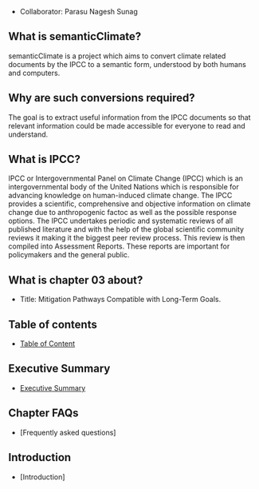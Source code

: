 * Collaborator: Parasu Nagesh Sunag

## What is semanticClimate? 
semanticClimate is a project which aims to convert climate related documents by the IPCC to a semantic form, understood by both humans and computers. 

## Why are such conversions required? </h4>
The goal is to extract useful information from the IPCC documents so that  relevant information could be made accessible for everyone to read and understand.

## What is IPCC? 

<p> IPCC or Intergovernmental Panel on Climate Change (IPCC) which is an intergovernmental body of the United Nations which is responsible for advancing knowledge on human-induced climate change. The IPCC provides a scientific, comprehensive and objective information on climate change due to anthropogenic factoc as well as the possible response options. The IPCC undertakes periodic and systematic reviews of all published literature and with the help of the global scientific community reviews it making it the biggest peer review process. This review is then compiled into Assessment Reports. These reports are important for policymakers and the general public. <p>

## What is chapter 03 about?  

* Title: </b>Mitigation Pathways Compatible with Long-Term Goals. 

## Table of contents
* [Table of Content](https://github.com/petermr/semanticClimate/blob/main/ipcc/ar6/wg3/Chapter03/table_of_contents.md)

## Executive Summary
* [Executive Summary](https://github.com/petermr/semanticClimate/blob/main/ipcc/ar6/wg3/Chapter03/CompExecSumm.md)

## Chapter FAQs
* [Frequently asked questions]

## Introduction
* [Introduction]
